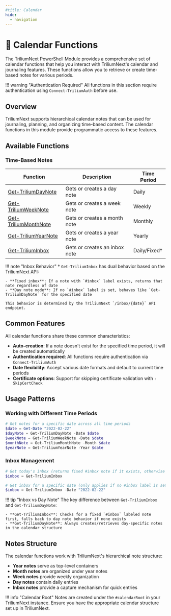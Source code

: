 ```yaml
---
#title: Calendar
hide:
  - navigation
---
```


# 📅 Calendar Functions

The TriliumNext PowerShell Module provides a comprehensive set of calendar functions that help you interact with TriliumNext's calendar and journaling features. These functions allow you to retrieve or create time-based notes for various periods.

!!! warning "Authentication Required"
    All functions in this section require authentication using `Connect-TriliumAuth` before use.

## Overview

TriliumNext supports hierarchical calendar notes that can be used for journaling, planning, and organizing time-based content. The calendar functions in this module provide programmatic access to these features.

## Available Functions

### Time-Based Notes

| Function | Description | Time Period |
|----------|-------------|-------------|
| [Get-TriliumDayNote](Get-TriliumDayNote.md) | Gets or creates a day note | Daily |
| [Get-TriliumWeekNote](Get-TriliumWeekNote.md) | Gets or creates a week note | Weekly |
| [Get-TriliumMonthNote](Get-TriliumMonthNote.md) | Gets or creates a month note | Monthly |
| [Get-TriliumYearNote](Get-TriliumYearNote.md) | Gets or creates a year note | Yearly |
| [Get-TriliumInbox](Get-TriliumInbox.md) | Gets or creates an inbox note | Daily/Fixed† |

!!! note "Inbox Behavior"
    † `Get-TriliumInbox` has dual behavior based on the TriliumNext API:
    
    - **Fixed inbox**: If a note with `#inbox` label exists, returns that note regardless of date
    - **Day note mode**: If no `#inbox` label is set, behaves like `Get-TriliumDayNote` for the specified date
    
    This behavior is determined by the TriliumNext `/inbox/{date}` API endpoint.

## Common Features

All calendar functions share these common characteristics:

- **Auto-creation**: If a note doesn't exist for the specified time period, it will be created automatically
- **Authentication required**: All functions require authentication via `Connect-TriliumAuth`
- **Date flexibility**: Accept various date formats and default to current time periods
- **Certificate options**: Support for skipping certificate validation with `-SkipCertCheck`

## Usage Patterns


### Working with Different Time Periods

```powershell
# Get notes for a specific date across all time periods
$date = Get-Date "2022-02-22"
$dayNote = Get-TriliumDayNote -Date $date
$weekNote = Get-TriliumWeekNote -Date $date
$monthNote = Get-TriliumMonthNote -Month $date
$yearNote = Get-TriliumYearNote -Year $date
```

### Inbox Management

```powershell
# Get today's inbox (returns fixed #inbox note if it exists, otherwise creates/gets today's day note)
$inbox = Get-TriliumInbox

# Get inbox for a specific date (only applies if no #inbox label is set)
$inbox = Get-TriliumInbox -Date "2022-02-22"
```

!!! tip "Inbox vs Day Note"
    The key difference between `Get-TriliumInbox` and `Get-TriliumDayNote`:
    
    - **Get-TriliumInbox**: Checks for a fixed `#inbox` labeled note first, falls back to day note behavior if none exists
    - **Get-TriliumDayNote**: Always creates/retrieves day-specific notes in the calendar structure

## Notes Structure

The calendar functions work with TriliumNext's hierarchical note structure:

- **Year notes** serve as top-level containers
- **Month notes** are organized under year notes
- **Week notes** provide weekly organization
- **Day notes** contain daily entries
- **Inbox notes** provide a capture mechanism for quick entries

!!! info "Calendar Root"
    Notes are created under the `#calendarRoot` in your TriliumNext instance. Ensure you have the appropriate calendar structure set up in TriliumNext.